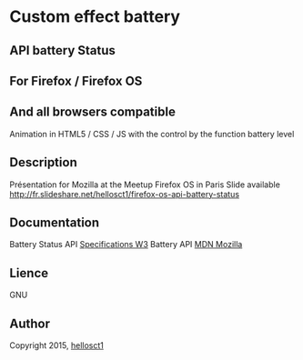 # Custom effect battery
## API battery Status
## For Firefox / Firefox OS
## And all browsers compatible

Animation in HTML5 / CSS / JS with the control by the function battery level

## Description
Présentation for Mozilla at the Meetup Firefox OS in Paris
Slide available http://fr.slideshare.net/hellosct1/firefox-os-api-battery-status

## Documentation
Battery Status API [Specifications W3](http://www.w3.org/TR/battery-status/) 
Battery API [MDN Mozilla](https://developer.mozilla.org/en-US/docs/Web/API/Navigator.battery)

## Lience

GNU


## Author

Copyright 2015, [hellosct1](http://www.hello-design.fr)


